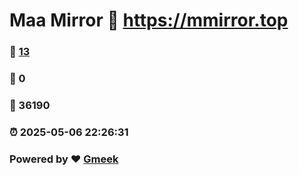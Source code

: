 # Maa Mirror :link: https://mmirror.top 
### :page_facing_up: [13](https://mmirror.top/tag.html) 
### :speech_balloon: 0 
### :hibiscus: 36190 
### :alarm_clock: 2025-05-06 22:26:31 
### Powered by :heart: [Gmeek](https://github.com/Meekdai/Gmeek)
